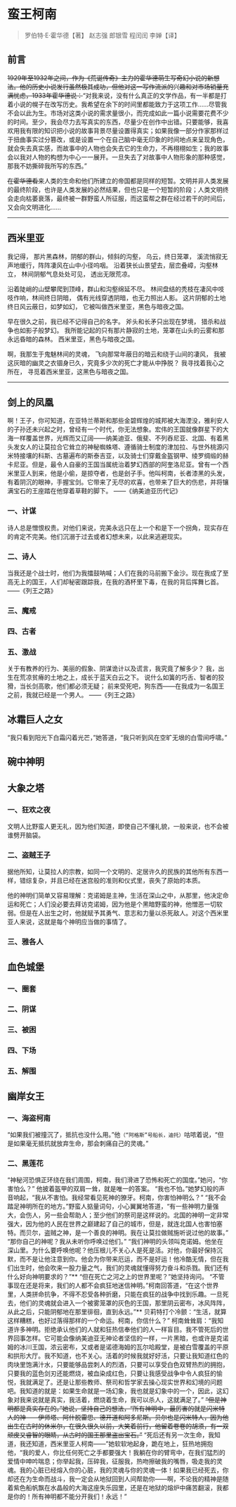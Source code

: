 # 蛮王柯南

> 罗伯特·E·霍华德【著】 赵志强 郎银雪 程闰闰 李婵【译】

## 前言

~~1929年至1932年之间，作为《荒诞传奇》主力的霍华德萌生写奇幻小说的新想法。他的历史小说发行虽然极其成功，但他对这一写作流派的兴趣和对市场销量充满忧虑，1933年霍华德说：~~“对我来说，没有什么真正的文学作品，有一半都是打着小说的幌子在改写历史。我希望在余下的时间里都能致力于这项工作……尽管我不会以此为生。市场对这类小说的需求量很小，而完成如此一篇小说需要花费不少的时间。至少，我会尽力去写真实的东西，尽量少在创作中出错。只要能够，我喜欢用我有限的知识把小说的故事背景尽量设置得真实；如果我像一部分作家那样过于扭曲事实过分篡改，或是设置一个在自己脑中毫无印象的时间地点来呈现角色，就会失去真实感，而故事中的人物也会失去它的生命力，不再栩栩如生；我的故事会以我对人物的构想为中心一一展开。一旦失去了对故事中人物形象的那种感觉，那我不妨撕碎我所写的东西。”

~~在霍华德看来~~人类的生命和他们所建立的帝国都是同样的短暂。文明并非人类发展的最终阶段，也许是人类发展的必然结果，但也只是一个短暂的阶段；人类文明终会走向枯萎衰落，最终被一群野蛮人所征服，而这蛮帮之群在经过若干的时间后，又会向文明进化……

---

## 西米里亚

我记得，
那片黑森林，阴郁的群山，倾斜的沟壑，
乌云，终日笼罩，
溪流悄寂无声地缓行，阵阵凄风在山中小径呜咽。
沿着狭长山景望去，层峦叠嶂，沟壑林立，
林间阴郁气息处处可见，
透出无限荒凉。

沿着陡峭的山壁攀爬到顶峰，群山和沟壑绵延不尽。
林间盘结的秃枝在凄风中吱吱作响，林间终日阴暗，
偶有光线穿透阴暗，也无力照出人影。
这片阴郁的土地终日风云蔽日，如梦如幻，
它被叫做西米里亚，黑色与暗夜之国。

早在很久之前，我已经不记得自己的名字。
斧头和长矛只出现在梦境，
猎杀和战争也如影子般梦幻。
我所能记起的只有那片静寂的土地，笼罩在山头的云雾和那永远昏暗的森林。
西米里亚，黑色与暗夜之国。

啊，我那生于鬼魅林间的灵魂，
飞向那常年蔽日的暗云和绕于山间的凄风，
我被这灰暗的幽灵之衣锢身已久，究竟多少次的死亡才能从中挣脱？
我寻找着我心之所在，
寻觅着西米里亚，这黑色与暗夜之国。

---

## 剑上的凤凰

啊！王子，你可知道，在亚特兰蒂斯和那些金碧辉煌的城邦被大海湮没，雅利安人的子孙还未兴起之时，曾经有一个时代，你无法想象。宏伟的王国就像群星下的大海一样覆盖世界，光辉而又辽阔——纳美迪亚、俄斐、不列吞尼亚、北国、有着黑头发女人的让莫拉合它耸立的神秘蜘蛛塔、遵循骑士制度的津加拉、与世外桃源闪米特接壤的科斯、古墓遍布的斯泰吉亚，以及骑士们穿戴金盔钢甲、绫罗绸缎的赫卡尼亚。但是，最令人自豪的王国当属统治着梦幻西部的阿奎洛尼亚。曾有一个西米里亚人到来，他是小偷，是掠夺者，也是刽子手。他叫柯南，长者漆黑的头发，有着阴沉的眼神，手握宝剑。它带来了无尽的欢喜，也带来了巨大的伤悲，并将镶满宝石的王座踏在他穿着草鞋的脚下。
——《纳美迪亚历代记》

### 一、计谋

诗人总是憎恨权贵。对他们来说，完美永远只在上一个和是下一个拐角，现实存在的肯定不完美。他们沉溺于过去或者幻想未来，以此来逃避现实。

### 二、诗人

当我还是个战士时，他们为我擂鼓呐喊；人们在我的马前搬下金沙。现在我成了至高无上的国王，人们却秘密跟踪我，在我的酒杯里下毒，在我的背后挥舞匕首。
——《列王之路》

### 三、魔戒

### 四、古者

### 五、激战

关于有教养的行为、美丽的假象、阴谋诡计以及谎言，我究竟了解多少？
我，出生在荒凉贫瘠的土地之上，成长于蓝天白云之下。
说什么如簧的巧舌、智者的狡猾，当长剑高歌，他们都必须无疑；
前来受死吧，狗东西——在我成为一名国王之前，我就已经是一个男人。
——《列王之路》

## 冰霜巨人之女

“我只看到阳光下白霜闪着光芒，”她答道，“我只听到风在空旷无垠的白雪间呼啸。”

## 碗中神明

## 大象之塔

### 一、狂欢之夜

文明人比野蛮人更无礼，因为他们知道，即使自己不懂礼貌，一般来说，也不会被谁劈开脑袋。

### 二、盗贼王子

据他所知，让莫拉人的宗教，如同一个文明的、定居许久的民族的其他所有东西一样，错综复杂，并且已经在迷宫般的准则和仪式里，丧失了原始的本质。

他的神明们简单又容易理解：克诺姆是主神，生活在深山之中，从那里，他决定命运和死亡；人们没必要去拜访克诺姆，因为他是个黑暗野蛮的神，他憎恶一切软弱。但是在人出生之时，他就赋予其勇气、意志和力量以杀死敌人。对这个西米里亚人来说，这就是每个神明应当做的事情了。

### 三、雅各人

## 血色城堡

### 一、圈套

### 二、阴谋

### 三、被困

### 四、下场

### 五、解围

## 幽岸女王

### 一、海盗柯南

“如果我们被撞沉了，抵抗也没什么用。”他`（“阿格斯”号船长，迪托）`咕哝着说，“但是如果毫无抵抗就放弃生命，那会刺痛自己的灵魂。”

### 二、黑莲花

“神秘河恐惧正环绕在我们周围，柯南，我们滑进了恐怖和死亡的国度。”她问，“你害怕么？”
他披着盔甲的双肩一耸，就是唯一的答案。
“我也不怕。”她梦幻般的声音响起，“我从不害怕。我经常看见死神的獠牙。柯南，你害怕神明么？”
“我不会踏足神明所在的地方。”野蛮人掂量词句，小心翼翼地答道，“有一些神明力量强大，会伤人，另一些会帮助人；至少他们的祭司是这样说的。北国的神明一定非常强大，因为他的人民在世界之巅建起了自己的城市，但是，就连北国人也害怕塞特。而贝尔，盗贼之神，是一个善良的神明。我在让莫拉做贼施听说过他的故事。”
“那你自己的神呢？我从未听你呼唤过他们。”
“我们神明的头领叫克诺姆。他坐在深山里。为什么要呼唤他呢？他压根儿不关心人是死是活。对他，你最好保持沉默，而不是让他注意到你。他会为你带来厄运，而不是好运！他冷酷无情，但在我们出生时，他会吹来一股力量之气，我们的灵魂就懂得努力奋斗和杀戮。我们还有什么好向神明要求的？”**
“但在死亡之河之上的世界里呢？”她坚持询问。
“不管事现在还是将来，我们的人都不会疯狂地迷信神明。”柯南回答道，“在这个世界里，人类拼命抗争，不得不忍受各种折磨，只能在疯狂的战争中找到乐趣。一旦死去，他们的灵魂就会进入一个被雾笼罩的灰色的王国，那里阴云密布，冰风阵阵，从此之后，只能阴郁地在那里徘徊，直到永远。”**
贝莉特打个冷颤：“生活，就算这样糟糕，也好过落得那样的一个命运。柯南，你信什么？”
柯南耸耸肩：“我知道许多神明。拒绝承认他们的人就和狂热信奉他们的人一样盲目。我不管死后的世界回事怎样。它可能会像纳美迪亚无神论者坚信的一样，一片黑暗，也或许是克诺姆的冰川王国，浓云密布，又或者是诺德海姆的瓦尔哈殿堂，是被白雪覆盖的平原和拱形大厅。我不知道，也不关心。活着的时候我就好好活，只要让我知道红色的肉块里饱满汁水，只要能够品尝刺人的烈酒，只要可以享受白色双臂热烈的拥抱，只要我的蓝色剑刃还能燃烧，被血染成红色，只要让我感受战争中令人疯狂的愉悦，我就满足了。还是让那些教师、祭司和哲学家去操心现实世界和幻境的问题吧。我知道的就是：如果生命就是一场幻象，我也就是幻象中的一个，因此，这幻象对我来说就是真实，我活着，燃烧着生命，我可以杀人，这就满足了。”
~~“但是神明都是真实存在的。”她说，坚持自己的想法，“所有神明中，最厉害的就是闪米特人的神——伊师塔、阿什脱雷思、德开道和阿多尼斯。贝尔也是闪米特人，因为他出生在古时的休米尔，在很久很久以前，大笑着前行，他留着卷卷的胡须，有一双顽皮又睿智的眼睛，从古时的国王那里盗出宝石。”~~
“死后还有另一次生命，我知道，我还知道，西米里亚人柯南——”她软软地起身，跪在地上，狂热地拥抱他，“我的爱人，你比任何死亡之手都要强大！我躺在你的臂弯中，在我们猛烈的爱情中呻吟喘息；你举起我，压碎我，征服我，热吻擦破我的嘴唇，吸走我的灵魂。我的心脏已经熔入你的心脏，我的灵魂与你的灵魂一体！如果我已经死去，你却还在为生命而战斗，我一定会从地狱回到人间帮助你——啊，不论我的精神是随着紫色船帆飘在水晶般的大海这座失乐园里，还是在地狱的熔炉中痛苦翻滚，我都是你的！所有神明都不能分开我们！永远！”
